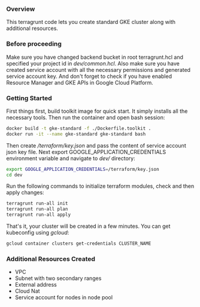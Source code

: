 ### **Overview**

This terragrunt code lets you create standard GKE cluster along with additional resources.

### **Before proceeding**
Make sure you have changed backend bucket in root terragrunt.hcl and specified your project id in *dev/common.hcl*. Also make sure you have created service account with all the necessary permissions and generated service account key. And don't forget to check if you have enabled Resource Manager and GKE APIs in Google Cloud Platform.

### **Getting Started**

First things first, build toolkit image for quick start. It simply installs all the necessary tools. Then run the container and open bash session:

```bash
docker build -t gke-standard -f ./Dockerfile.toolkit .
docker run -it --name gke-standard gke-standard bash
```

Then create */terraform/key.json* and pass the content of service account json key file. Next export GOOGLE_APPLICATION_CREDENTIALS environment variable and navigate to *dev/* directory:

```bash
export GOOGLE_APPLICATION_CREDENTIALS=/terraform/key.json
cd dev
```

Run the following commands to initialize terraform modules, check and then apply changes:

```bash
terragrunt run-all init
terragrunt run-all plan
terragrunt run-all apply
```

That's it, your cluster will be created in a few minutes. You can get kubeconfig using *gcloud*:

```bash
gcloud container clusters get-credentials CLUSTER_NAME
```

### **Additional Resources Created**
- VPC
- Subnet with two secondary ranges
- External address
- Cloud Nat
- Service account for nodes in node pool
